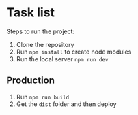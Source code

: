 # Task list

Steps to run the project:


1. Clone the repository
2. Run ```npm install``` to create node modules
3. Run the local server ```npm run dev```


## Production

1. Run ```npm run build```
2. Get the ```dist``` folder and then deploy